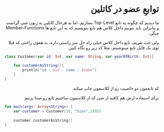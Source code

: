 <div dir="rtl">

# توابعِ عضو در کاتلین


ما دیدیم که چگونه یه تابع Top-Level بسازیم، اما به هرحال کاتلین یه زبون شی گراست و بنابراین باید بتونیم داخل کلاس هم تابع بنویسیم که به این تابع ها Member-Functions میگن.

ولی خب تعریف تابع داخل کلاس خیلی راه حل سر راستی داره، به همون راحتی که قبلا توی یک فایل تابع مینوشیتم، مثلا کد زیر رو نگاه کنین

</div>

```kotlin
class Customer(var id: Int, var name: String, var yearOfBirth: Int){

    fun customerAsString(){
        println("id : $id - name : $name")
    }
}
```

<div dir="rtl">

که تابعمون دو خاصیت رو از کلاسمون چاپ میکنه.

برای استفاده ازش هم کافیه از شی که از کلاسمون ساختیم تابع رو صدا بزنیم

</div>

```kotlin
fun main(args: Array<String>) {
    var customer = Customer(10, "Sina",1995)
    
    customer.customerAsString()
}
```
